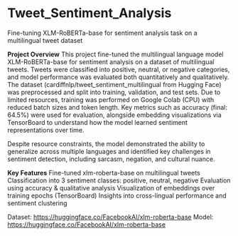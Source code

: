 # Tweet_Sentiment_Analysis
Fine-tuning XLM-RoBERTa-base for sentiment analysis task on a multilingual tweet dataset

**Project Overview**
This project fine-tuned the multilingual language model XLM-RoBERTa-base for sentiment analysis on a dataset of multilingual tweets. Tweets were classified into positive, neutral, or negative categories, and model performance was evaluated both quantitatively and qualitatively. The dataset (cardiffnlp/tweet_sentiment_multilingual from Hugging Face) was preprocessed and split into training, validation, and test sets. Due to limited resources, training was performed on Google Colab (CPU) with reduced batch sizes and token length. Key metrics such as accuracy (final: 64.5%) were used for evaluation, alongside embedding visualizations via TensorBoard to understand how the model learned sentiment representations over time.

Despite resource constraints, the model demonstrated the ability to generalize across multiple languages and identified key challenges in sentiment detection, including sarcasm, negation, and cultural nuance.

**Key Features**
Fine-tuned xlm-roberta-base on multilingual tweets
Classification into 3 sentiment classes: positive, neutral, negative
Evaluation using accuracy & qualitative analysis
Visualization of embeddings over training epochs (TensorBoard)
Insights into cross-lingual performance and sentiment clustering

Dataset: https://huggingface.co/FacebookAI/xlm-roberta-base
Model: https://huggingface.co/FacebookAI/xlm-roberta-base
